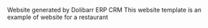 Website generated by Dolibarr ERP CRM
This website template is an example of website for a restaurant
